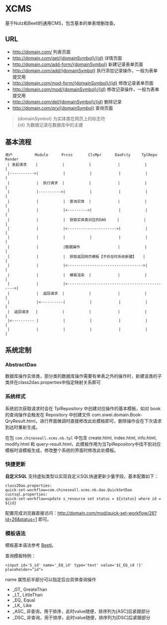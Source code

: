 # XCMS #

基于Nutz和Beetl的通用CMS，包含基本的单表增删改查。

## URL ##
- http://domain.com/ 列表页面
- http://domain.com/get/{domainSymbol}/{id} 详情页面
- http://domain.com/add-form/{domainSymbol} 新建记录表单页面
- http://domain.com/add/{domainSymbol} 执行添加记录操作，一般为表单提交用
- http://domain.com/mod-form/{domainSymbol}/{id} 修改记录表单页面
- http://domain.com/mod/{domainSymbol}/{id} 修改记录操作，一般为表单提交用
- http://domain.com/del/{domainSymbol}/{id} 删除记录
- http://domain.com/qry/{domainSymbol} 查询页面

> {domainSymbol} 为实体类在网页上的标志符<br>
> {id} 为数据记录在数据库中的主键

## 基本流程 ##
    用户			Module		Prcss		ClsMpr		DaoFcty		TplRepo		Render
     | 发起请求    |           |           |            |           |           |
	 |----------->|           |           |            |           |           |
     |            |  执行请求  |           |            |           |           |
     |            |---------->|           |            |           |           |
     |            |           |  查询实体  |            |           |           |
     |            |           |<--------->|            |           |           |
     |            |           |  获取实体类对应的DAO     |           |           |
     |            |           |<---------------------->|           |           |
     |            |           |           |            |           |           |
     |            |           |数据操作                 |           |           |
     |            |           |  获取返回网页模板【不存在时系统新建】   |           |
     |            |           |<---------------------------------->|           |
     |            |           |  模板渲染  |            |           |           |
     |            |           |<---------------------------------------------->|
     |            |  返回请求  |           |            |           |           |
     |            |<----------|           |            |           |           |
     |  返回请求   |           |           |            |           |           |
     |<---------- |           |           |            |           |           |
     |            |           |           |            |           |           |

## 系统定制 ##

### AbstractDao ###
数据库操作实体类，部分类的数据库操作需要有单表之外的操作时，新建该类的子类并在class2dao.properties中指定映射关系即可

### 系统样式 ###
系统初次获取请求时会在 TplRepository 中创建对应操作的基本模板，如对 book 的查询操作会触发在 Repository 中创建文件 com.siwei.domain.Book-QryResult.html，进行界面微调时直接修改此处模板即可，删除操作会在下次请求到达时重新生成。

在包 `com.chineseall.xcms.nb.tpl` 中包含 create.html, index.html, info.html, modify.html 和 query-result.html，此模板作用为当TplRepository中找不到对应模板时该模板生成，修改整个系统的界面时修改此处模板。

### 快捷更新 ###
**自定义SQL** 支持虚拟类型以实现自定义SQL快速更新少量字段，基本配置如下：

	class2Dao.properties:
	quick-set-workflow=com.chineseall.xcms.nb.dao.QuickSetDao
	custsql.properties:
	quick-set-workflow=update s_resource set status = ${status} where id = ${id}
	
配置完成浏览器直接访问：http://domain.com/mod/quick-set-workflow/26?id=26&status=1 即可。

### 模板语法 ###
模板基本语法参考 [Beetl](https://github.com/javamonkey/beetl2.0 "Beetl")。

查询模板特例：

    <input id='S_id' name='_EQ_id' type='text' value='${_EQ_id !}' placeholder="id">

name 属性前半部分可以指定后台具体查询操作

- \_GT_ GreateThan
- \_LT_ LittleThan
- \_EQ_ Equal
- \_LK_ Like 
- \_ASC_ 非查询，用于排序，此时value随便，排序列为[ASC]后紧跟部分
- \_DSC_ 非查询，用于排序，此时value随便，排序列为[DSC]后紧跟部分